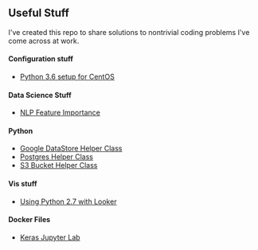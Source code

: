 ## Useful Stuff

I've created this repo to share solutions to nontrivial coding problems I've
  come across at work.  

#### Configuration stuff
- [Python 3.6 setup for CentOS](https://github.com/gravity226/useful_stuff/tree/master/centos_setup)

#### Data Science Stuff

- [NLP Feature Importance](https://github.com/gravity226/useful_stuff/tree/master/NLP_Feature_Importance)

#### Python

- [Google DataStore Helper Class](https://github.com/gravity226/useful_stuff/tree/master/DSHelper)
- [Postgres Helper Class](https://github.com/gravity226/useful_stuff/tree/master/PGHelper)
- [S3 Bucket Helper Class](https://github.com/gravity226/useful_stuff/tree/master/S3BucketHelper)

#### Vis stuff
- [Using Python 2.7 with Looker](https://github.com/gravity226/useful_stuff/tree/master/looker_and_python)

#### Docker Files
- [Keras Jupyter Lab](https://github.com/gravity226/useful_stuff/tree/master/DockerFiles/KerasJupyterLab)